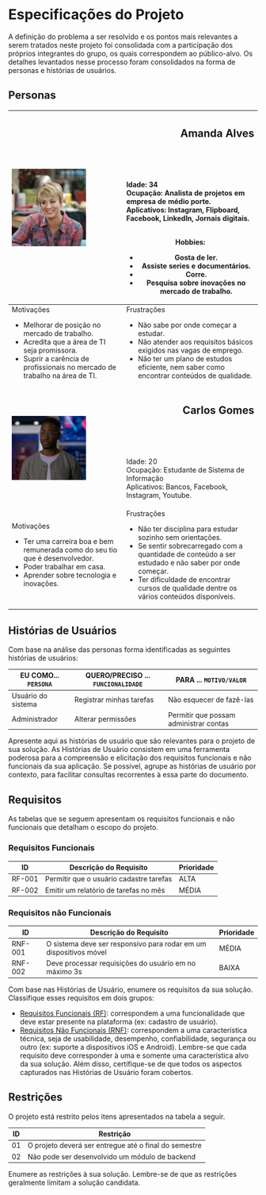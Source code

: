 # Especificações do Projeto

A definição do problema a ser resolvido e os pontos mais relevantes a serem tratados neste projeto foi consolidada com a participação dos próprios integrantes do grupo, os quais correspondem ao público-alvo. Os detalhes levantados nesse processo foram consolidados na forma de personas e histórias de usuários. 

## Personas
| <img src="https://github.com/ICEI-PUC-Minas-PMV-ADS/pmv-ads-2023-1-e1-proj-web-t16-e1-proj-web-t16-time10-devplay/blob/bcc905714254facee4994c3c50a6e6ef642ed296/docs/img/amandaalves.png" width="150" title="Amanda Alves" align="left"> | <h2 align="right"><b>Amanda Alves</b></h2></br></br></br> <p align="left">Idade: 34 <br/> Ocupação: Analista de projetos em empresa de médio porte. <br/> Aplicativos: Instagram, Flipboard, Facebook, LinkedIn, Jornais digitais. </p> <br/> Hobbies: <ul><li>Gosta de ler.</li> <li>Assiste series e documentários.</li> <li>Corre.</li> <li>Pesquisa sobre inovações no mercado de trabalho.</li></ul>|
| --- | --- |
| Motivações <ul><li>Melhorar de posição no mercado de trabalho.</li><li>Acredita que a área de TI seja promissora. </li><li>Suprir a carência de profissionais no mercado de trabalho na área de TI. </li></ul> | Frustrações <br/> <ul><li>Não sabe por onde começar a estudar.</li> <li>Não atender aos requisitos básicos exigidos nas vagas de emprego.</li> <li>Não ter um plano de estudos eficiente, nem saber como encontrar conteúdos de qualidade.</li></ul> | |
| <img src="https://github.com/ICEI-PUC-Minas-PMV-ADS/pmv-ads-2023-1-e1-proj-web-t16-e1-proj-web-t16-time10-devplay/blob/bcc905714254facee4994c3c50a6e6ef642ed296/docs/img/carlosgomes.png" width="150" title="Carlos Gomes" align="center"> | <h2 align="right"><b>Carlos Gomes</b></h2></br></br></br> <p align="left">Idade: 20 <br/> Ocupação: Estudante de Sistema de Informação <br/> Aplicativos: Bancos, Facebook, Instagram, Youtube. </p> |
| Motivações <ul><li>Ter uma carreira boa e bem remunerada como do seu tio que é desenvolvedor.</li><li>Poder trabalhar em casa. </li><li>Aprender sobre tecnologia e inovações. </li></ul> | Frustrações <br/> <ul><li>Não ter disciplina para estudar sozinho sem orientações.</li> <li>Se sentir sobrecarregado com a quantidade de conteúdo a ser estudado e não saber por onde começar.</li> <li>Ter dificuldade de encontrar cursos de qualidade dentre os vários conteúdos disponíveis.</li></ul> | Hobbies <br/> <ul><li>Gosta de ler.</li> <li>Assiste series e documentários.</li> <li>Corre.</li> <li>Pesquisa sobre inovações no mercado de trabalho.</li></ul> |



## Histórias de Usuários

Com base na análise das personas forma identificadas as seguintes histórias de usuários:

|EU COMO... `PERSONA`| QUERO/PRECISO ... `FUNCIONALIDADE` |PARA ... `MOTIVO/VALOR`                 |
|--------------------|------------------------------------|----------------------------------------|
|Usuário do sistema  | Registrar minhas tarefas           | Não esquecer de fazê-las               |
|Administrador       | Alterar permissões                 | Permitir que possam administrar contas |

Apresente aqui as histórias de usuário que são relevantes para o projeto de sua solução. As Histórias de Usuário consistem em uma ferramenta poderosa para a compreensão e elicitação dos requisitos funcionais e não funcionais da sua aplicação. Se possível, agrupe as histórias de usuário por contexto, para facilitar consultas recorrentes à essa parte do documento.


## Requisitos

As tabelas que se seguem apresentam os requisitos funcionais e não funcionais que detalham o escopo do projeto.

### Requisitos Funcionais

|ID    | Descrição do Requisito  | Prioridade |
|------|-----------------------------------------|----|
|RF-001| Permitir que o usuário cadastre tarefas | ALTA | 
|RF-002| Emitir um relatório de tarefas no mês   | MÉDIA |


### Requisitos não Funcionais

|ID     | Descrição do Requisito  |Prioridade |
|-------|-------------------------|----|
|RNF-001| O sistema deve ser responsivo para rodar em um dispositivos móvel | MÉDIA | 
|RNF-002| Deve processar requisições do usuário em no máximo 3s |  BAIXA | 

Com base nas Histórias de Usuário, enumere os requisitos da sua solução. Classifique esses requisitos em dois grupos:

- [Requisitos Funcionais
 (RF)](https://pt.wikipedia.org/wiki/Requisito_funcional):
 correspondem a uma funcionalidade que deve estar presente na
  plataforma (ex: cadastro de usuário).
- [Requisitos Não Funcionais
  (RNF)](https://pt.wikipedia.org/wiki/Requisito_n%C3%A3o_funcional):
  correspondem a uma característica técnica, seja de usabilidade,
  desempenho, confiabilidade, segurança ou outro (ex: suporte a
  dispositivos iOS e Android).
Lembre-se que cada requisito deve corresponder à uma e somente uma
característica alvo da sua solução. Além disso, certifique-se de que
todos os aspectos capturados nas Histórias de Usuário foram cobertos.

## Restrições

O projeto está restrito pelos itens apresentados na tabela a seguir.

|ID| Restrição                                             |
|--|-------------------------------------------------------|
|01| O projeto deverá ser entregue até o final do semestre |
|02| Não pode ser desenvolvido um módulo de backend        |


Enumere as restrições à sua solução. Lembre-se de que as restrições geralmente limitam a solução candidata.

